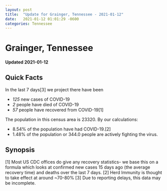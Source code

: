 ```yaml
---
layout: post
title:  "Update for Grainger, Tennessee - 2021-01-12"
date:   2021-01-12 01:01:29 -0600
categories: Tennessee
---
```


# Grainger, Tennessee
#### Updated 2021-01-12

## Quick Facts

In the last 7 days[3] we project there have been
- *125* new cases of COVID-19
- *2* people have died of COVID-19
- *57* people have recovered from COVID-19[1]

The population in this census area is 23320. By our calculations:
- 8.54% of the population have had COVID-19.[2]
- 1.48% of the population or 344.0 people are actively fighting the virus.

## Synopsis




[1] Most US CDC offices do give any recovery statistics- we base this on a formula which looks at confirmed new cases
15 days ago (the average recovery time) and deaths over the last 7 days.
[2] Herd Immunity is thought to take effect at around ~70-80%
[3] Due to reporting delays, this data may be incomplete. 
    
